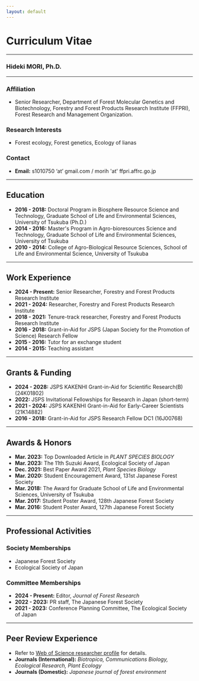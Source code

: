 ```yaml
---
layout: default
---
```


# Curriculum Vitae

---

### Hideki MORI, Ph.D.

---

### Affiliation
* Senior Researcher, Department of Forest Molecular Genetics and Biotechnology, Forestry and Forest Products Research Institute (FFPRI), Forest Research and Management Organization.

### Research Interests
* Forest ecology, Forest genetics, Ecology of lianas

### Contact
* **Email:** s1010750 ‘at’ gmail.com / morih 'at' ffpri.affrc.go.jp

---

## Education
* **2016 - 2018:** Doctoral Program in Biosphere Resource Science and Technology, Graduate School of Life and Environmental Sciences, University of Tsukuba (Ph.D.)
* **2014 - 2016:** Master's Program in Agro-bioresources Science and Technology, Graduate School of Life and Environmental Sciences, University of Tsukuba
* **2010 - 2014:** College of Agro-Biological Resource Sciences, School of Life and Environmental Science, University of Tsukuba

---

## Work Experience
* **2024 - Present:** Senior Researcher, Forestry and Forest Products Research Institute
* **2021 - 2024:** Researcher, Forestry and Forest Products Research Institute
* **2018 - 2021:** Tenure-track researcher, Forestry and Forest Products Research Institute
* **2016 - 2018:** Grant-in-Aid for JSPS (Japan Society for the Promotion of Science) Research Fellow
* **2015 - 2016:** Tutor for an exchange student
* **2014 - 2015:** Teaching assistant

---

## Grants & Funding
* **2024 - 2028:** JSPS KAKENHI Grant-in-Aid for Scientific Research(B) (24K01802)
* **2022:** JSPS Invitational Fellowships for Research in Japan (short-term)
* **2021 - 2024:** JSPS KAKENHI Grant-in-Aid for Early-Career Scientists (21K14882)
* **2016 - 2018:** Grant-in-Aid for JSPS Research Fellow DC1 (16J00768)

---

## Awards & Honors
* **Mar. 2023:** Top Downloaded Article in *PLANT SPECIES BIOLOGY*
* **Mar. 2023:** The 11th Suzuki Award, Ecological Society of Japan
* **Dec. 2021:** Best Paper Award 2021, *Plant Species Biology*
* **Mar. 2020:** Student Encouragement Award, 131st Japanese Forest Society
* **Mar. 2018:** The Award for Graduate School of Life and Environmental Sciences, University of Tsukuba
* **Mar. 2017:** Student Poster Award, 128th Japanese Forest Society
* **Mar. 2016:** Student Poster Award, 127th Japanese Forest Society

---

## Professional Activities

### Society Memberships
* Japanese Forest Society
* Ecological Society of Japan

### Committee Memberships
* **2024 - Present:** Editor, *Journal of Forest Research*
* **2022 - 2023:** PR staff, The Japanese Forest Society
* **2021 - 2023:** Conference Planning Committee, The Ecological Society of Japan

---

## Peer Review Experience
* Refer to [Web of Science researcher profile](https://www.webofscience.com/wos/author/record/AAB-4705-2020) for details.
* **Journals (International):** *Biotropica, Communications Biology, Ecological Research, Plant Ecology*
* **Journals (Domestic):** *Japanese journal of forest environment*
